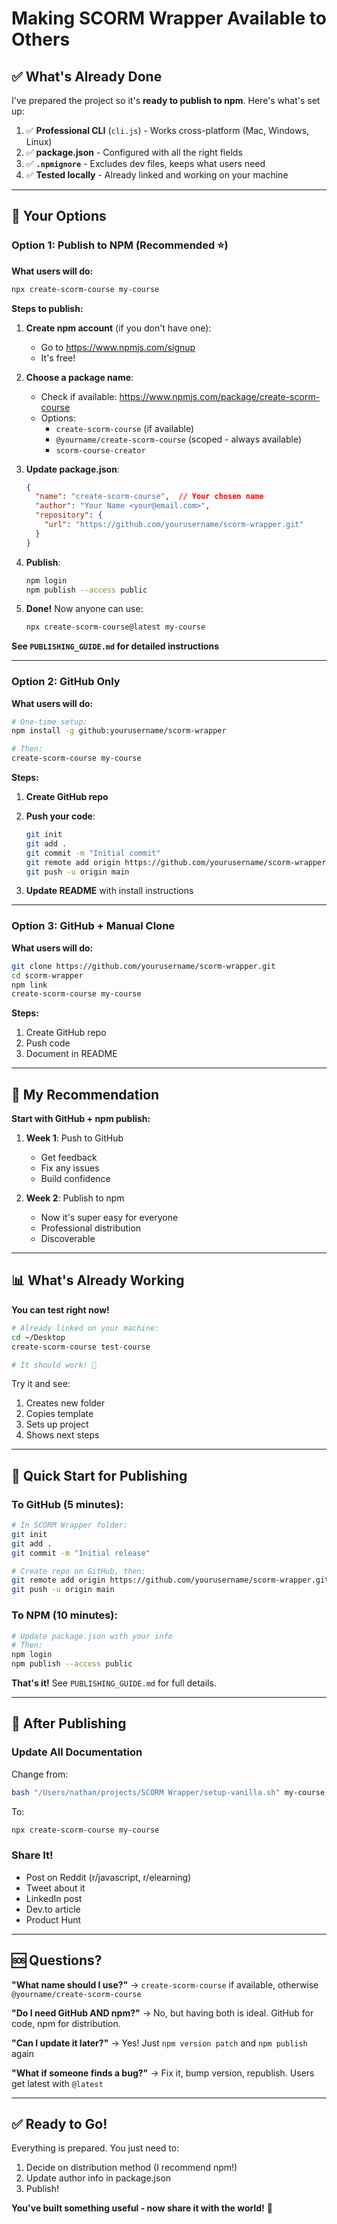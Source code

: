 # Making SCORM Wrapper Available to Others

## ✅ What's Already Done

I've prepared the project so it's **ready to publish to npm**. Here's what's set up:

1. ✅ **Professional CLI** (`cli.js`) - Works cross-platform (Mac, Windows, Linux)
2. ✅ **package.json** - Configured with all the right fields
3. ✅ **`.npmignore`** - Excludes dev files, keeps what users need
4. ✅ **Tested locally** - Already linked and working on your machine

---

## 🚀 Your Options

### Option 1: Publish to NPM (Recommended ⭐)

**What users will do:**
```bash
npx create-scorm-course my-course
```

**Steps to publish:**

1. **Create npm account** (if you don't have one):
   - Go to https://www.npmjs.com/signup
   - It's free!

2. **Choose a package name**:
   - Check if available: https://www.npmjs.com/package/create-scorm-course
   - Options:
     - `create-scorm-course` (if available)
     - `@yourname/create-scorm-course` (scoped - always available)
     - `scorm-course-creator`

3. **Update package.json**:
   ```json
   {
     "name": "create-scorm-course",  // Your chosen name
     "author": "Your Name <your@email.com>",
     "repository": {
       "url": "https://github.com/yourusername/scorm-wrapper.git"
     }
   }
   ```

4. **Publish**:
   ```bash
   npm login
   npm publish --access public
   ```

5. **Done!** Now anyone can use:
   ```bash
   npx create-scorm-course@latest my-course
   ```

**See `PUBLISHING_GUIDE.md` for detailed instructions**

---

### Option 2: GitHub Only

**What users will do:**
```bash
# One-time setup:
npm install -g github:yourusername/scorm-wrapper

# Then:
create-scorm-course my-course
```

**Steps:**

1. **Create GitHub repo**
2. **Push your code**:
   ```bash
   git init
   git add .
   git commit -m "Initial commit"
   git remote add origin https://github.com/yourusername/scorm-wrapper.git
   git push -u origin main
   ```

3. **Update README** with install instructions

---

### Option 3: GitHub + Manual Clone

**What users will do:**
```bash
git clone https://github.com/yourusername/scorm-wrapper.git
cd scorm-wrapper
npm link
create-scorm-course my-course
```

**Steps:**
1. Create GitHub repo
2. Push code
3. Document in README

---

## 🎯 My Recommendation

**Start with GitHub + npm publish:**

1. **Week 1**: Push to GitHub
   - Get feedback
   - Fix any issues
   - Build confidence

2. **Week 2**: Publish to npm
   - Now it's super easy for everyone
   - Professional distribution
   - Discoverable

---

## 📊 What's Already Working

**You can test right now!**

```bash
# Already linked on your machine:
cd ~/Desktop
create-scorm-course test-course

# It should work! 🎉
```

Try it and see:
1. Creates new folder
2. Copies template
3. Sets up project
4. Shows next steps

---

## 📝 Quick Start for Publishing

### To GitHub (5 minutes):

```bash
# In SCORM Wrapper folder:
git init
git add .
git commit -m "Initial release"

# Create repo on GitHub, then:
git remote add origin https://github.com/yourusername/scorm-wrapper.git
git push -u origin main
```

### To NPM (10 minutes):

```bash
# Update package.json with your info
# Then:
npm login
npm publish --access public
```

**That's it!** See `PUBLISHING_GUIDE.md` for full details.

---

## 🌟 After Publishing

### Update All Documentation

Change from:
```bash
bash "/Users/nathan/projects/SCORM Wrapper/setup-vanilla.sh" my-course
```

To:
```bash
npx create-scorm-course my-course
```

### Share It!

- Post on Reddit (r/javascript, r/elearning)
- Tweet about it
- LinkedIn post
- Dev.to article
- Product Hunt

---

## 🆘 Questions?

**"What name should I use?"**
→ `create-scorm-course` if available, otherwise `@yourname/create-scorm-course`

**"Do I need GitHub AND npm?"**
→ No, but having both is ideal. GitHub for code, npm for distribution.

**"Can I update it later?"**
→ Yes! Just `npm version patch` and `npm publish` again

**"What if someone finds a bug?"**
→ Fix it, bump version, republish. Users get latest with `@latest`

---

## ✅ Ready to Go!

Everything is prepared. You just need to:

1. Decide on distribution method (I recommend npm!)
2. Update author info in package.json
3. Publish!

**You've built something useful - now share it with the world!** 🚀

